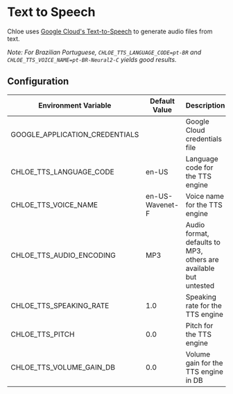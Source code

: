 # Text to Speech

Chloe uses [Google Cloud's Text-to-Speech](https://cloud.google.com/text-to-speech) to generate audio files from text.

_Note: For Brazilian Portuguese, `CHLOE_TTS_LANGUAGE_CODE=pt-BR`
and `CHLOE_TTS_VOICE_NAME=pt-BR-Neural2-C` yields good results._

## Configuration

| Environment Variable           | Default Value   | Description                                                      | Options                                                                  |
|--------------------------------|-----------------|------------------------------------------------------------------|--------------------------------------------------------------------------|
| GOOGLE_APPLICATION_CREDENTIALS |                 | Google Cloud credentials file                                    |                                                                          |
| CHLOE_TTS_LANGUAGE_CODE        | en-US           | Language code for the TTS engine                                 | Refer to the [docs](https://cloud.google.com/text-to-speech/docs/voices) |
| CHLOE_TTS_VOICE_NAME           | en-US-Wavenet-F | Voice name for the TTS engine                                    | Refer to the [docs](https://cloud.google.com/text-to-speech/docs/voices) |
| CHLOE_TTS_AUDIO_ENCODING       | MP3             | Audio format, defaults to MP3, others are available but untested | MP3<br/>LINEAR16<br/>OGG_OPUS<br/>MULAW<br/>ALAW                         |
| CHLOE_TTS_SPEAKING_RATE        | 1.0             | Speaking rate for the TTS engine                                 | Between 0.25 and 4.0                                                     |
| CHLOE_TTS_PITCH                | 0.0             | Pitch for the TTS engine                                         | Between -20.0 and 20.0                                                   |
| CHLOE_TTS_VOLUME_GAIN_DB       | 0.0             | Volume gain for the TTS engine in DB                             | Between -96.0 and 16.0                                                   |

